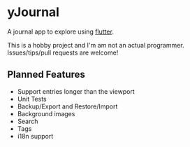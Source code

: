 # yJournal

A journal app to explore using [flutter](http://flutter.io/).

This is a hobby project and I'm am not an actual programmer. Issues/tips/pull requests are welcome!

## Planned Features

- Support entries longer than the viewport
- Unit Tests
- Backup/Export and Restore/Import
- Background images
- Search
- Tags
- i18n support